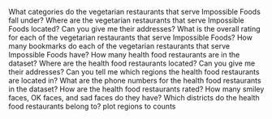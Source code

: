 
What categories do the vegetarian restaurants that serve Impossible Foods fall under?
Where are the vegetarian restaurants that serve Impossible Foods located? Can you give me their addresses?
What is the overall rating for each of the vegetarian restaurants that serve Impossible Foods?
How many bookmarks do each of the vegetarian restaurants that serve Impossible Foods have?
How many health food restaurants are in the dataset?
Where are the health food restaurants located? Can you give me their addresses?
Can you tell me which regions the health food restaurants are located in?
What are the phone numbers for the health food restaurants in the dataset?
How are the health food restaurants rated? How many smiley faces, OK faces, and sad faces do they have?
Which districts do the health food restaurants belong to?
plot regions to counts